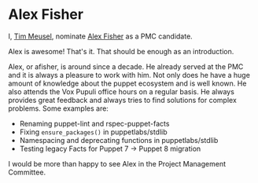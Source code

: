 # Alex Fisher

I, [Tim Meusel](https://github.com/bastelfreak), nominate
[Alex Fisher](https://github.com/alexjfisher) as a PMC candidate.

Alex is awesome! That's it. That should be enough as an introduction.

Alex, or afisher, is around since a decade. He already served at the PMC and it
is always a pleasure to work with him. Not only does he have a huge amount of
knowledge about the puppet ecosystem and is well known. He also attends the Vox
Pupuli office hours on a regular basis. He always provides great feedback and
always tries to find solutions for complex problems. Some examples are:

* Renaming puppet-lint and rspec-puppet-facts
* Fixing `ensure_packages()` in puppetlabs/stdlib
* Namespacing and deprecating functions in puppetlabs/stdlib
* Testing legacy Facts for Puppet 7 -> Puppet 8 migration

I would be more than happy to see Alex in the Project Management Committee.
